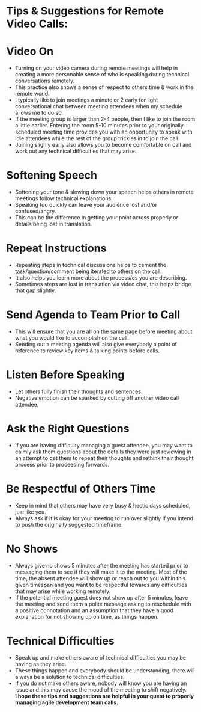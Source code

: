 # Tips & Suggestions for Remote Video Calls:</br>
# **Video On** </br>
- Turning on your video camera during remote meetings will help in creating a more personable sense of who is speaking during technical conversations remotely. </br>
- This practice also shows a sense of respect to others time & work in the remote world.
- I typically like to join meetings a minute or 2 early for light conversational chat between meeting attendees when my schedule allows me to do so.
- If the meeting group is larger than 2-4 people, then I like to join the room a little earlier. Entering the room 5-10 minutes prior to your originally scheduled meeting time provides you with an opportunity to speak with idle attendees while the rest of the group trickles in to join the call. </br>
- Joining slighly early also allows you to become comfortable on call and work out any technical difficulties that may arise. 
# **Softening Speech** </br>
- Softening your tone & slowing down your speech helps others in remote meetings follow technical explanations.
- Speaking too quickly can leave your audience lost and/or confused/angry.
- This can be the difference in getting your point across properly or details being lost in translation. </br>
# **Repeat Instructions** </br>
- Repeating steps in technical discussions helps to cement the task/question/comment being iterated to others on the call.
- It also helps you learn more about the process/es you are describing.
- Sometimes steps are lost in translation via video chat, this helps bridge that gap slightly. </br>
# **Send Agenda to Team Prior to Call** </br>
- This will ensure that you are all on the same page before meeting about what you would like to accomplish on the call.
 - Sending out a meeting agenda will also give everybody a point of reference to review key items & talking points before calls. </br>
# **Listen Before Speaking** </br>
- Let others fully finish their thoughts and sentences.
- Negative emotion can be sparked by cutting off another video call attendee. </br>
# **Ask the Right Questions** </br>
- If you are having difficulty managing a guest attendee, you may want to calmly ask them questions about the details they were just reviewing in an attempt to get them to repeat their thoughts and rethink their thought process prior to proceeding forwards. </br>
# **Be Respectful of Others Time** </br>
- Keep in mind that others may have very busy & hectic days scheduled, just like you.
- Always ask if it is okay for your meeting to run over slightly if you intend to push the originally suggested timeframe. </br>
# **No Shows** </br>
- Always give no shows 5 minutes after the meeting has started prior to messaging them to see if they will make it to the meeting. Most of the time, the absent attendee will show up or reach out to you within this given timespan and you want to be respectful towards any difficulties that may arise while working remotely.
- If the potential meeting guest does not show up after 5 minutes, leave the meeting and send them a polite message asking to reschedule with a positive connotation and an assumption that they have a good explanation for not showing up on time, as things happen. </br>
# **Technical Difficulties** </br>
- Speak up and make others aware of technical difficulties you may be having as they arise.
- These things happen and everybody should be understanding, there will always be a solution to technical difficulties.
- If you do not make others aware, nobody will know you are having an issue and this may cause the mood of the meeting to shift negatively. </br>
**I hope these tips and suggestions are helpful in your quest to properly managing agile development team calls.** </br>



